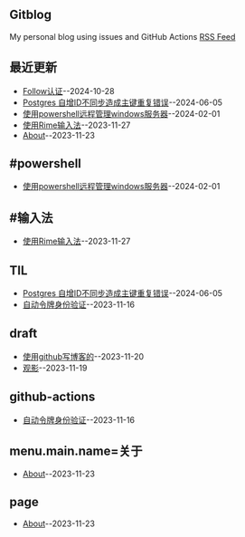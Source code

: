 ## Gitblog
My personal blog using issues and GitHub Actions
[RSS Feed](https://raw.githubusercontent.com/shyn/shyn.github.io/master/feed.xml)

## 最近更新
- [Follow认证](https://github.com/shyn/shyn.github.io/issues/15)--2024-10-28
- [Postgres 自增ID不同步造成主键重复错误](https://github.com/shyn/shyn.github.io/issues/14)--2024-06-05
- [使用powershell远程管理windows服务器](https://github.com/shyn/shyn.github.io/issues/13)--2024-02-01
- [使用Rime输入法](https://github.com/shyn/shyn.github.io/issues/12)--2023-11-27
- [About](https://github.com/shyn/shyn.github.io/issues/11)--2023-11-23
## #powershell
- [使用powershell远程管理windows服务器](https://github.com/shyn/shyn.github.io/issues/13)--2024-02-01
## #输入法
- [使用Rime输入法](https://github.com/shyn/shyn.github.io/issues/12)--2023-11-27
## TIL
- [Postgres 自增ID不同步造成主键重复错误](https://github.com/shyn/shyn.github.io/issues/14)--2024-06-05
- [自动令牌身份验证](https://github.com/shyn/shyn.github.io/issues/3)--2023-11-16
## draft
- [使用github写博客的](https://github.com/shyn/shyn.github.io/issues/6)--2023-11-20
- [观影](https://github.com/shyn/shyn.github.io/issues/5)--2023-11-19
## github-actions
- [自动令牌身份验证](https://github.com/shyn/shyn.github.io/issues/3)--2023-11-16
## menu.main.name=关于
- [About](https://github.com/shyn/shyn.github.io/issues/11)--2023-11-23
## page
- [About](https://github.com/shyn/shyn.github.io/issues/11)--2023-11-23
